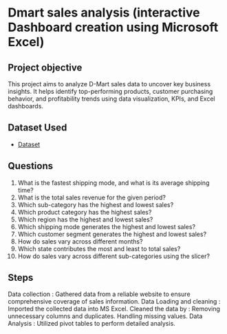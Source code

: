 # Dmart sales analysis (interactive Dashboard creation using Microsoft Excel)
## Project objective
This project aims to analyze D-Mart sales data to uncover key business insights. It helps identify top-performing products, customer purchasing behavior, and profitability trends using data visualization, KPIs, and Excel dashboards.
## Dataset Used
- <a href= "https://github.com/rashiSh8303/Data-analysis-Dashboard/blob/main/Dmart%20sales%20analysis.xlsx"> Dataset </a>
## Questions
1. What is the fastest shipping mode, and what is its average shipping time?
2. What is the total sales revenue for the given period?
3. Which sub-category has the highest and lowest sales?
4. Which product category has the highest sales?
5. Which region has the highest and lowest sales?
6. Which shipping mode generates the highest and lowest sales?
7. Which customer segment generates the highest and lowest sales?
8. How do sales vary across different months?
9. Which state contributes the most and least to total sales?
10. How do sales vary across different sub-categories using the slicer?
## Steps
 Data collection : Gathered data from a reliable website to ensure comprehensive coverage of sales information.
 Data Loading and cleaning : Imported the collected data into MS Excel.
 Cleaned the data by : Removing unnecessary columns and duplicates.
                         Handling missing values.
 Data Analysis : Utilized pivot tables to perform detailed analysis.                        


